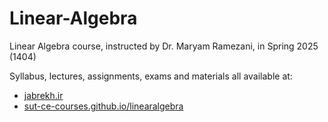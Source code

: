 # Linear-Algebra

Linear Algebra course, instructed by Dr. Maryam Ramezani, in Spring 2025 (1404)

Syllabus, lectures, assignments, exams and materials all available at:  
- [jabrekh.ir](https://jabrekh.ir)  
- [sut-ce-courses.github.io/linearalgebra](https://sut-ce-courses.github.io/linearalgebra/)
